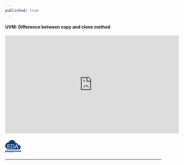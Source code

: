 ```yaml
---
published: true
---
```

#### UVM: Difference between copy and clone method
<iframe width="560" height="315" src="https://www.youtube.com/embed/ho-LfcG1eoU" title="YouTube video player" frameborder="0" allow="accelerometer; autoplay; clipboard-write; encrypted-media; gyroscope; picture-in-picture" allowfullscreen></iframe>

[![uvm_copy_clone](https://github.com/Adil3495/adil3495.github.io/blob/master/images/eda_logo.png?raw=true)](https://edaplayground.com/x/G9qS)

----------------------------------------------------------------------------------------
